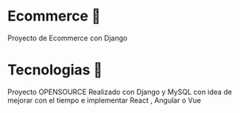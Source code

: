 # Ecommerce 🛒
Proyecto de Ecommerce con Django
# Tecnologias 🐍
Proyecto OPENSOURCE Realizado con Django y MySQL con idea de mejorar con el tiempo e implementar React , Angular o Vue
